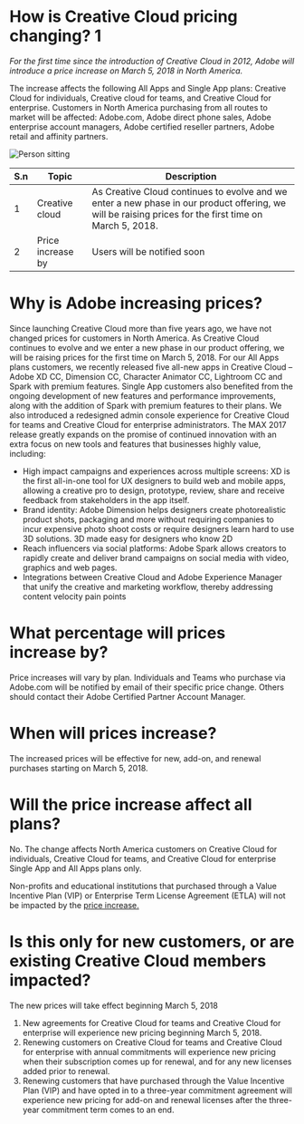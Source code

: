 # How is Creative Cloud pricing changing? 1

_For the first time since the introduction of Creative Cloud in 2012, Adobe will introduce a price increase on March 5, 2018 in North America._

The increase affects the following All Apps and Single App plans: Creative Cloud for individuals, Creative cloud for teams, and Creative Cloud for enterprise. Customers in North America purchasing from all routes to market will be affected: Adobe.com, Adobe direct phone sales, Adobe enterprise account managers, Adobe certified reseller partners, Adobe retail and affinity partners.

![Person sitting](https://images.freeimages.com/images/large-previews/db4/disturbing-water-1180557.jpg)

| S.n | Topic | Description |
| --- | --- | --- |
| 1 | Creative cloud | As Creative Cloud continues to evolve and we enter a new phase in our product offering, we will be raising prices for the first time on March 5, 2018. |
| 2 | Price increase by | Users will be notified soon |

# **Why is Adobe increasing prices?**

Since launching Creative Cloud more than five years ago, we have not changed prices for customers in North America. As Creative Cloud continues to evolve and we enter a new phase in our product offering, we will be raising prices for the first time on March 5, 2018. For our All Apps plans customers, we recently released five all-new apps in Creative Cloud – Adobe XD CC, Dimension CC, Character Animator CC, Lightroom CC and Spark with premium features. Single App customers also benefited from the ongoing development of new features and performance improvements, along with the addition of Spark with premium features to their plans. We also introduced a redesigned admin console experience for Creative Cloud for teams and Creative Cloud for enterprise administrators. The MAX 2017 release greatly expands on the promise of continued innovation with an extra focus on new tools and features that businesses highly value, including:

- High impact campaigns and experiences across multiple screens: XD is the first all-in-one tool for UX designers to build web and mobile apps, allowing a creative pro to design, prototype, review, share and receive feedback from stakeholders in the app itself.
- Brand identity: Adobe Dimension helps designers create photorealistic product shots, packaging and more without requiring companies to incur expensive photo shoot costs or require designers learn hard to use 3D solutions. 3D made easy for designers who know 2D
- Reach influencers via social platforms: Adobe Spark allows creators to rapidly create and deliver brand campaigns on social media with video, graphics and web pages.
- Integrations between Creative Cloud and Adobe Experience Manager that unify the creative and marketing workflow, thereby addressing content velocity pain points

# What percentage will prices increase by?

Price increases will vary by plan. Individuals and Teams who purchase via Adobe.com will be notified by email of their specific price change. Others should contact their Adobe Certified Partner Account Manager.

# When will prices increase?

The increased prices will be effective for new, add-on, and renewal purchases starting on March 5, 2018.

# Will the price increase affect all plans?

No. The change affects North America customers on Creative Cloud for individuals, Creative Cloud for teams, and Creative Cloud for enterprise Single App and All Apps plans only.

Non-profits and educational institutions that purchased through a Value Incentive Plan (VIP) or Enterprise Term License Agreement (ETLA) will not be impacted by the [price increase.](https://helpx.adobe.com/support.html)

# Is this only for new customers, or are existing Creative Cloud members impacted?

The new prices will take effect beginning March 5, 2018

1. New agreements for Creative Cloud for teams and Creative Cloud for enterprise will experience new pricing beginning March 5, 2018.
2. Renewing customers on Creative Cloud for teams and Creative Cloud for enterprise with annual commitments will experience new pricing when their subscription comes up for renewal, and for any new licenses added prior to renewal.
3. Renewing customers that have purchased through the Value Incentive Plan (VIP) and have opted in to a three-year commitment agreement will experience new pricing for add-on and renewal licenses after the three-year commitment term comes to an end.
